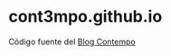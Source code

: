 # cont3mpo.github.io
<p>Código fuente del <a href="https://cont3mpo.github.io">Blog Contempo</a></p>
